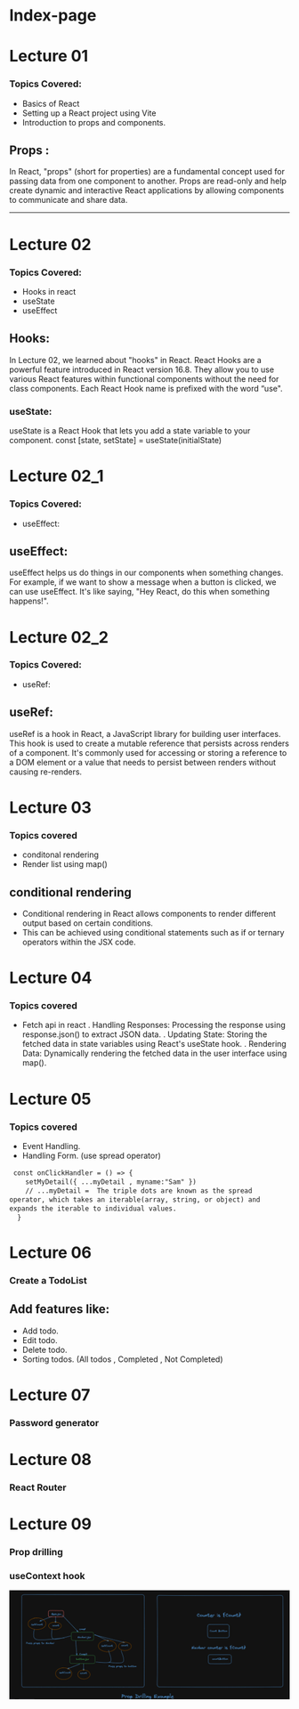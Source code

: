 # Index-page

# Lecture 01
### Topics Covered:
- Basics of React
- Setting up a React project using Vite
- Introduction to props and components.

## Props :
In React, "props" (short for properties) are a fundamental concept used for passing data from one component to another. Props are read-only and help create dynamic and interactive React applications by allowing components to communicate and share data.
***
# Lecture 02
### Topics Covered:
- Hooks in react
- useState
- useEffect

## Hooks:
In Lecture 02, we learned about "hooks" in React.  React Hooks are a powerful feature introduced in React version 16.8. They allow you to use various React features within functional components without the need for class components. Each React Hook name is prefixed with the word “use". 

### useState:
useState is a React Hook that lets you add a state variable to your component. 
const [state, setState] = useState(initialState)

# Lecture 02_1 
### Topics Covered:
- useEffect:
  
## useEffect:
useEffect helps us do things in our components when something changes. 
For example, if we want to show a message when a button is clicked, we can use useEffect. 
It's like saying, "Hey React, do this when something happens!".

# Lecture 02_2 
### Topics Covered:
- useRef:
  
## useRef:
useRef is a hook in React, a JavaScript library for building user interfaces. This hook is used to create a mutable reference that persists across renders of a component. It's commonly used for accessing or storing a reference to a DOM element or a value that needs to persist between renders without causing re-renders.

# Lecture 03
### Topics covered
- conditonal rendering
- Render list using map()

## conditional rendering
- Conditional rendering in React allows components to render different output based on certain conditions.
- This can be achieved using conditional statements such as if or ternary operators within the JSX code.

# Lecture 04 
### Topics covered
- Fetch api in react
. Handling Responses: Processing the response using response.json() to extract JSON data.
. Updating State: Storing the fetched data in state variables using React's useState hook.
. Rendering Data: Dynamically rendering the fetched data in the user interface using map().

# Lecture 05 
### Topics covered
- Event Handling. 
- Handling Form. (use spread operator)

``` 
 const onClickHandler = () => {
    setMyDetail({ ...myDetail , myname:"Sam" })
    // ...myDetail =  The triple dots are known as the spread operator, which takes an iterable(array, string, or object) and expands the iterable to individual values.
  } 
  ```

# Lecture 06
### Create a TodoList

## Add features like:
- Add todo.
- Edit todo. 
- Delete todo.
- Sorting todos. (All todos , Completed , Not Completed)

# Lecture 07
### Password generator 

# Lecture 08
### React Router

# Lecture 09
### Prop drilling
### useContext hook

![prop drilling image](<Prop drilling.png>)